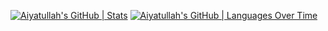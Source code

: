 [![Aiyatullah's GitHub | Stats](https://stats.quine.sh/Aiyatullah/github?theme=dark)](https://quine.sh?utm_source=widgets&utm_campaign=Aiyatullah)
[![Aiyatullah's GitHub | Languages Over Time](https://stats.quine.sh/Aiyatullah/languages-over-time?theme=dark)](https://quine.sh?utm_source=widgets&utm_campaign=Aiyatullah)

<!--
**Aiyatullah/Aiyatullah** is a ✨ _special_ ✨ repository because its `README.md` (this file) appears on your GitHub profile.

Here are some ideas to get you started:

- 🔭 I’m currently working on ...
- 🌱 I’m currently learning ...
- 👯 I’m looking to collaborate on ...
- 🤔 I’m looking for help with ...
- 💬 Ask me about ...
- 📫 How to reach me: ...
- 😄 Pronouns: ...
- ⚡ Fun fact: ...
-->
